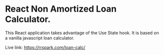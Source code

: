 <h1>React Non Amortized Loan Calculator.</h1>
<p>This React application takes advantage of the Use State hook. It is based on a vanilla javascript loan calculator.
<p>Live link: <a href="https://rrspark.com/loan-calc/"> https://rrspark.com/loan-calc/</a>
